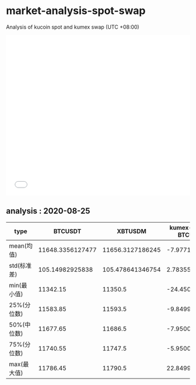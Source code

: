 # market-analysis-spot-swap
Analysis of kucoin spot and kumex swap (UTC +08:00)

<iframe width="100%" height="440" src="./data.html" frameborder="no" border="0" scrolling="no"></iframe>

## analysis : 2020-08-25

type | BTCUSDT | XBTUSDM | kumex-XBTUSDM-BTCUSDT_arb
---|---|---|---
mean(均值) | 11648.3356127477 | 11656.3127186245 | -7.97710588466978
std(标准差) | 105.14982925838 | 105.478641346754 | 2.78355094284914
min(最小值) | 11342.15 | 11350.5 | -24.4500000000007
25%(分位数) | 11583.85 | 11593.5 | -9.84999999999854
50%(中位数) | 11677.65 | 11686.5 | -7.95000000000073
75%(分位数) | 11740.55 | 11747.5 | -5.95000000000073
max(最大值) | 11786.45 | 11790.5 | 22.8499999999985
